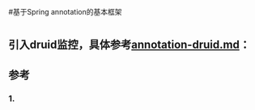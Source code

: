 #基于Spring annotation的基本框架
#


## 引入druid监控，具体参考[annotation-druid.md](annotation-druid.md)：





## 参考
### 1.